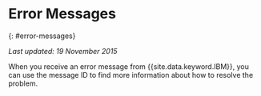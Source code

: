 
# Error Messages
{: #error-messages}

*Last updated: 19 November 2015*

When you receive an error message from {{site.data.keyword.IBM}}, you can use the message ID to find more information about how to resolve the problem. 

